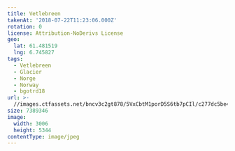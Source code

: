 ```yaml
---
title: Vetlebreen
takenAt: '2018-07-22T11:23:06.000Z'
rotation: 0
license: Attribution-NoDerivs License
geo:
  lat: 61.481519
  lng: 6.745827
tags:
  - Vetlebreen
  - Glacier
  - Norge
  - Norway
  - bgotrd18
url: >-
  //images.ctfassets.net/bncv3c2gt878/5VxCbtM1porD5S6tb7pCIl/c277dc5be4d68545a6d46f4bad042acf/vetlebreen_42955731885_o
size: 7389346
image:
  width: 3006
  height: 5344
contentType: image/jpeg
---
```


